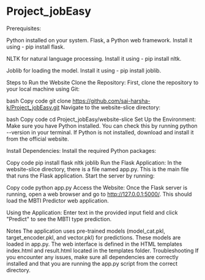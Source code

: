 # Project_jobEasy
Prerequisites:

Python installed on your system.
Flask, a Python web framework. Install it using - pip install flask.

NLTK for natural language processing. Install it using - pip install nltk.

Joblib for loading the model. Install it using -  pip install joblib.

Steps to Run the Website
Clone the Repository: First, clone the repository to your local machine using Git:

bash
Copy code
git clone https://github.com/sai-harsha-k/Project_jobEasy.git
Navigate to the website-slice directory:

bash
Copy code
cd Project_jobEasy/website-slice
Set Up the Environment: Make sure you have Python installed. You can check this by running python --version in your terminal. If Python is not installed, download and install it from the official website.


Install Dependencies: Install the required Python packages:

Copy code
pip install flask nltk joblib
Run the Flask Application: In the website-slice directory, there is a file named app.py. This is the main file that runs the Flask application. Start the server by running:

Copy code
python app.py
Access the Website: Once the Flask server is running, open a web browser and go to http://127.0.0.1:5000/. This should load the MBTI Predictor web application.

Using the Application: Enter text in the provided input field and click "Predict" to see the MBTI type prediction.

Notes
The application uses pre-trained models (model_cat.pkl, target_encoder.pkl, and vector.pkl) for predictions. These models are loaded in app.py.
The web interface is defined in the HTML templates index.html and result.html located in the templates folder.
Troubleshooting
If you encounter any issues, make sure all dependencies are correctly installed and that you are running the app.py script from the correct directory.
